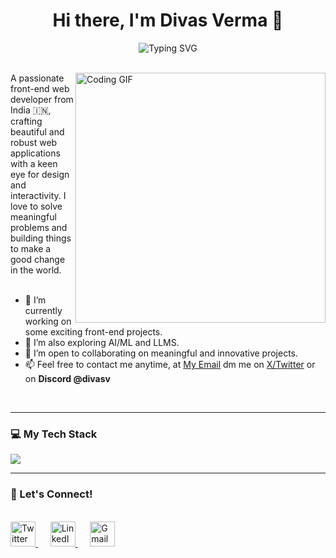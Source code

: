 <div align="center">
  <h1>Hi there, I'm Divas Verma 👋</h1>
  <img src="https://readme-typing-svg.herokuapp.com?font=Fira+Code&weight=600&size=25&pause=1000&color=0EA5E9&center=true&vCenter=true&width=550&lines=Front-End+Web+Developer;Doing+Something+Great;One+Life.+One+Chance." alt="Typing SVG" />
</div>

<br>

<p>
  <img align="right" width="400" src="https://i.imgur.com/MvMxQ1a.gif" alt="Coding GIF">
  A passionate front-end web developer from India 🇮🇳, crafting beautiful and robust web applications with a keen eye for design and interactivity. I love to solve meaningful problems and building things to make a good change in the world.
  <br><br>
  <ul>
  <li>🔭 I’m currently working on some exciting front-end projects.</li>
  <li>🌱 I’m also exploring AI/ML and LLMS.</li>
  <li>👯 I’m open to collaborating on meaningful and innovative projects.</li>
  <li>📫 Feel free to contact me anytime, at <a href="mailto:divasverma18@gmail.com">My Email</a> dm me on <a href="https://twitter.com/divas_v)">X/Twitter</a> or on <b>Discord @divasv</b></li>
  </ul>
</p>

<br clear="right"/>

---

### 💻 My Tech Stack

<p align="">
  <img src="https://skillicons.dev/icons?i=js,ts,react,nextjs,redux,html,css,tailwind,sass,python,bash,firebase,supabase,git,github,figma,postman,vercel,netlify,linux,vscode,vim" />
</p>

---
 <!-- 
### 📊 My GitHub Stats

<div align="center">
  <a href="https://github.com/divasgt">
    <img height="180em" src="https://github-readme-stats.vercel.app/api?username=divasgt&show_icons=true&theme=tokyonight&include_all_commits=true&count_private=true&hide_border=true" alt="Divas Verma's GitHub Stats"/>
  </a>
  &nbsp;&nbsp;&nbsp;
  <a href="https://github.com/divasgt">
    <img height="180em" src="https://github-readme-stats.vercel.app/api/top-langs/?username=divasgt&layout=compact&langs_count=10&theme=tokyonight&hide_border=true" alt="Top Languages"/>
  </a>
</div>

<br/>
<div align="center">
  <img src="https://github-profile-trophy.vercel.app/?username=divasgt&theme=tokyonight&no-frame=true&no-bg=true&row=1&column=7&margin-w=15&margin-h=15" alt="Trophies"/>
</div>

---
-->

### 🤝 Let's Connect!

<div align="">
  <br/>
  <a href="https://twitter.com/divas_v">
    <img src="https://skillicons.dev/icons?i=twitter" alt="Twitter" height="40"/>
  </a>
  &nbsp;&nbsp;&nbsp;&nbsp;
  <a href="https://www.linkedin.com/in/divas-verma">
    <img src="https://skillicons.dev/icons?i=linkedin" alt="LinkedIn" height="40"/>
  </a>
  &nbsp;&nbsp;&nbsp;&nbsp;
  <a href="mailto:divasverma18@gmail.com">
    <img src="https://skillicons.dev/icons?i=gmail" alt="Gmail" height="40"/>
  </a>
  <br/>
  <br/>
  
  <!-- Add your resume link here -->
 <!--   <a href="https://drive.google.com/file/d/1kT24JGk6kG_QIeucmLhefmy1z-TuvD3v/view">
    <img src="https://img.shields.io/badge/Download-Resume-0ea5e9?style=for-the-badge&logo=googledrive&logoColor=white" alt="Download Resume"/>
  </a>
-->
</div>
<br/>

